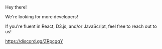Hey there!

We're looking for more developers! 

If you're fluent in React, D3.js, and/or JavaScript, feel free to reach out to us! 

https://discord.gg/ZRpcgqY
